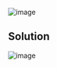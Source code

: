 ![image](https://github.com/user-attachments/assets/bfc7127c-2000-4357-b8d7-d1906fafed40)

## Solution
![image](https://github.com/user-attachments/assets/9771183b-aa46-4c1b-b077-0c9ff5836f9e)
